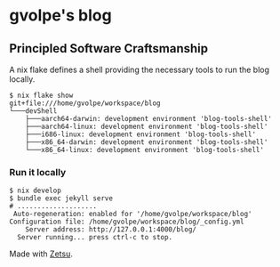 # gvolpe's blog

## Principled Software Craftsmanship

A nix flake defines a shell providing the necessary tools to run the blog locally.

```console
$ nix flake show
git+file:///home/gvolpe/workspace/blog
└───devShell
    ├───aarch64-darwin: development environment 'blog-tools-shell'
    ├───aarch64-linux: development environment 'blog-tools-shell'
    ├───i686-linux: development environment 'blog-tools-shell'
    ├───x86_64-darwin: development environment 'blog-tools-shell'
    └───x86_64-linux: development environment 'blog-tools-shell'
```

### Run it locally

```console
$ nix develop
$ bundle exec jekyll serve
# ....................
 Auto-regeneration: enabled for '/home/gvolpe/workspace/blog'
Configuration file: /home/gvolpe/workspace/blog/_config.yml
    Server address: http://127.0.0.1:4000/blog/
  Server running... press ctrl-c to stop.
```

Made with [Zetsu](https://github.com/nandomoreirame/zetsu).

